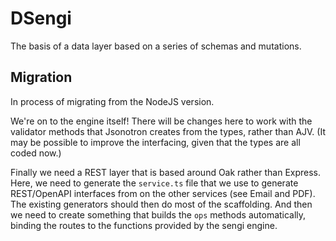 # DSengi

The basis of a data layer based on a series of schemas and mutations.

## Migration

In process of migrating from the NodeJS version.

We're on to the engine itself! There will be changes here to work with the
validator methods that Jsonotron creates from the types, rather than AJV. (It
may be possible to improve the interfacing, given that the types are all coded
now.)

Finally we need a REST layer that is based around Oak rather than Express. Here,
we need to generate the `service.ts` file that we use to generate REST/OpenAPI
interfaces from on the other services (see Email and PDF). The existing
generators should then do most of the scaffolding. And then we need to create
something that builds the `ops` methods automatically, binding the routes to the
functions provided by the sengi engine.
